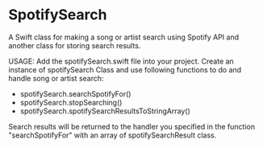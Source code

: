 # SpotifySearch
A Swift class for making a song or artist search using Spotify API and another class for storing search results.

USAGE:
Add the spotifySearch.swift file into your project.
Create an instance of spotifySearch Class and use following functions to do and handle song or artist search:
- spotifySearch.searchSpotifyFor()
- spotifySearch.stopSearching()
- spotifySearch.spotifySearchResultsToStringArray()

Search results will be returned to the handler you specified in the function "searchSpotifyFor" with an array of spotifySearchResult class.
